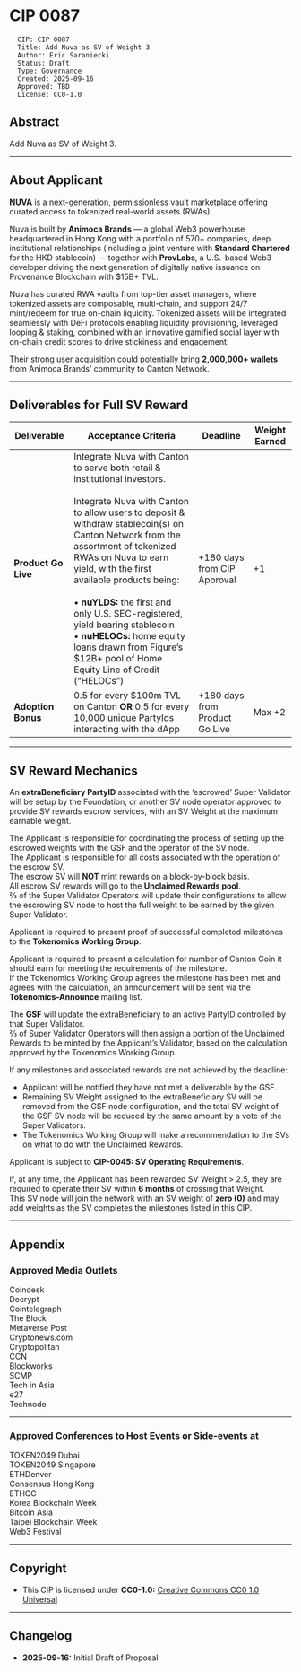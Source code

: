 # CIP 0087

```
  CIP: CIP 0087  
  Title: Add Nuva as SV of Weight 3  
  Author: Eric Saraniecki  
  Status: Draft  
  Type: Governance  
  Created: 2025-09-16  
  Approved: TBD  
  License: CC0-1.0  
```

## Abstract

Add Nuva as SV of Weight 3.

---

## About Applicant

**NUVA** is a next-generation, permissionless vault marketplace offering curated access to tokenized real-world assets (RWAs).

Nuva is built by **Animoca Brands** — a global Web3 powerhouse headquartered in Hong Kong with a portfolio of 570+ companies, deep institutional relationships (including a joint venture with **Standard Chartered** for the HKD stablecoin) — together with **ProvLabs**, a U.S.-based Web3 developer driving the next generation of digitally native issuance on Provenance Blockchain with $15B+ TVL.

Nuva has curated RWA vaults from top-tier asset managers, where tokenized assets are composable, multi-chain, and support 24/7 mint/redeem for true on-chain liquidity. Tokenized assets will be integrated seamlessly with DeFi protocols enabling liquidity provisioning, leveraged looping & staking, combined with an innovative gamified social layer with on-chain credit scores to drive stickiness and engagement.

Their strong user acquisition could potentially bring **2,000,000+ wallets** from Animoca Brands’ community to Canton Network.

---

## Deliverables for Full SV Reward

| Deliverable | Acceptance Criteria | Deadline | Weight Earned |
|--------------|--------------------|-----------|----------------|
| **Product Go Live** | Integrate Nuva with Canton to serve both retail & institutional investors.<br><br>Integrate Nuva with Canton to allow users to deposit & withdraw stablecoin(s) on Canton Network from the assortment of tokenized RWAs on Nuva to earn yield, with the first available products being:<br><br>• **nuYLDS:** the first and only U.S. SEC-registered, yield bearing stablecoin<br>• **nuHELOCs:** home equity loans drawn from Figure’s $12B+ pool of Home Equity Line of Credit (“HELOCs”) | +180 days from CIP Approval | +1 |
| **Adoption Bonus** | 0.5 for every $100m TVL on Canton **OR** 0.5 for every 10,000 unique PartyIds interacting with the dApp | +180 days from Product Go Live | Max +2 |

---

## SV Reward Mechanics

An **extraBeneficiary PartyID** associated with the ‘escrowed’ Super Validator will be setup by the Foundation, or another SV node operator approved to provide SV rewards escrow services, with an SV Weight at the maximum earnable weight.

The Applicant is responsible for coordinating the process of setting up the escrowed weights with the GSF and the operator of the SV node.  
The Applicant is responsible for all costs associated with the operation of the escrow SV.  
The escrow SV will **NOT** mint rewards on a block-by-block basis.  
All escrow SV rewards will go to the **Unclaimed Rewards pool**.  
⅔ of the Super Validator Operators will update their configurations to allow the escrowing SV node to host the full weight to be earned by the given Super Validator.

Applicant is required to present proof of successful completed milestones to the **Tokenomics Working Group**.  

Applicant is required to present a calculation for number of Canton Coin it should earn for meeting the requirements of the milestone.  
If the Tokenomics Working Group agrees the milestone has been met and agrees with the calculation, an announcement will be sent via the **Tokenomics-Announce** mailing list.  

The **GSF** will update the extraBeneficiary to an active PartyID controlled by that Super Validator.  
⅔ of Super Validator Operators will then assign a portion of the Unclaimed Rewards to be minted by the Applicant’s Validator, based on the calculation approved by the Tokenomics Working Group.

If any milestones and associated rewards are not achieved by the deadline:  

* Applicant will be notified they have not met a deliverable by the GSF.  
* Remaining SV Weight assigned to the extraBeneficiary SV will be removed from the GSF node configuration, and the total SV weight of the GSF SV node will be reduced by the same amount by a vote of the Super Validators.  
* The Tokenomics Working Group will make a recommendation to the SVs on what to do with the Unclaimed Rewards.  

Applicant is subject to **CIP-0045: SV Operating Requirements**.  

If, at any time, the Applicant has been rewarded SV Weight > 2.5, they are required to operate their SV within **6 months** of crossing that Weight.  
This SV node will join the network with an SV weight of **zero (0)** and may add weights as the SV completes the milestones listed in this CIP.

---

## Appendix

### Approved Media Outlets

Coindesk  
Decrypt  
Cointelegraph  
The Block  
Metaverse Post  
Cryptonews.com  
Cryptopolitan  
CCN  
Blockworks  
SCMP  
Tech in Asia  
e27  
Technode  

---

### Approved Conferences to Host Events or Side-events at

TOKEN2049 Dubai  
TOKEN2049 Singapore  
ETHDenver  
Consensus Hong Kong  
ETHCC  
Korea Blockchain Week  
Bitcoin Asia  
Taipei Blockchain Week  
Web3 Festival  

---

## Copyright

* This CIP is licensed under **CC0-1.0:** [Creative Commons CC0 1.0 Universal](https://creativecommons.org/publicdomain/zero/1.0/)

---

## Changelog

* **2025-09-16:** Initial Draft of Proposal  
